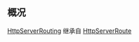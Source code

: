 ## 概况

[HttpServerRouting](/API/Network/HttpServer/HttpServerRouting/README.md)
继承自 [HttpServerRoute](/API/Network/HttpServer/HttpServerRoute/README.md)